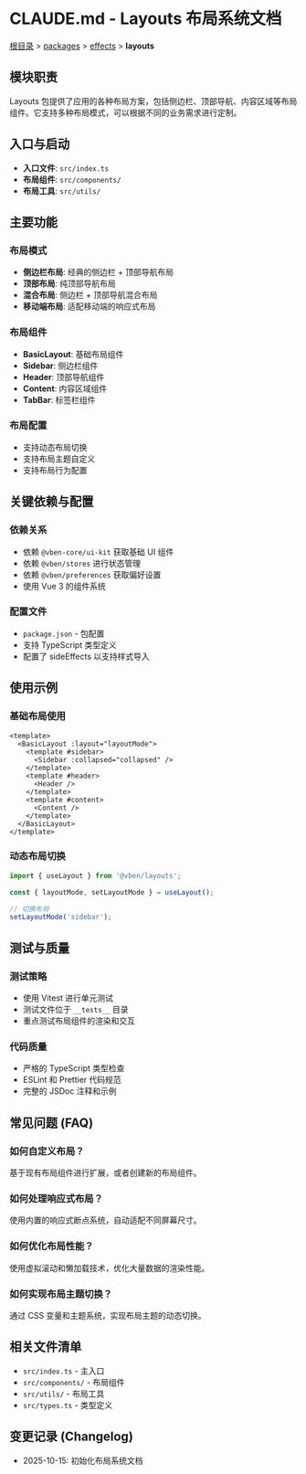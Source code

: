 # CLAUDE.md - Layouts 布局系统文档

[根目录](../../../../CLAUDE.md) > [packages](../../../) > [effects](../../) > **layouts**

## 模块职责

Layouts 包提供了应用的各种布局方案，包括侧边栏、顶部导航、内容区域等布局组件。它支持多种布局模式，可以根据不同的业务需求进行定制。

## 入口与启动

- **入口文件**: `src/index.ts`
- **布局组件**: `src/components/`
- **布局工具**: `src/utils/`

## 主要功能

### 布局模式

- **侧边栏布局**: 经典的侧边栏 + 顶部导航布局
- **顶部布局**: 纯顶部导航布局
- **混合布局**: 侧边栏 + 顶部导航混合布局
- **移动端布局**: 适配移动端的响应式布局

### 布局组件

- **BasicLayout**: 基础布局组件
- **Sidebar**: 侧边栏组件
- **Header**: 顶部导航组件
- **Content**: 内容区域组件
- **TabBar**: 标签栏组件

### 布局配置

- 支持动态布局切换
- 支持布局主题自定义
- 支持布局行为配置

## 关键依赖与配置

### 依赖关系

- 依赖 `@vben-core/ui-kit` 获取基础 UI 组件
- 依赖 `@vben/stores` 进行状态管理
- 依赖 `@vben/preferences` 获取偏好设置
- 使用 Vue 3 的组件系统

### 配置文件

- `package.json` - 包配置
- 支持 TypeScript 类型定义
- 配置了 sideEffects 以支持样式导入

## 使用示例

### 基础布局使用

```vue
<template>
  <BasicLayout :layout="layoutMode">
    <template #sidebar>
      <Sidebar :collapsed="collapsed" />
    </template>
    <template #header>
      <Header />
    </template>
    <template #content>
      <Content />
    </template>
  </BasicLayout>
</template>
```

### 动态布局切换

```typescript
import { useLayout } from '@vben/layouts';

const { layoutMode, setLayoutMode } = useLayout();

// 切换布局
setLayoutMode('sidebar');
```

## 测试与质量

### 测试策略

- 使用 Vitest 进行单元测试
- 测试文件位于 `__tests__` 目录
- 重点测试布局组件的渲染和交互

### 代码质量

- 严格的 TypeScript 类型检查
- ESLint 和 Prettier 代码规范
- 完整的 JSDoc 注释和示例

## 常见问题 (FAQ)

### 如何自定义布局？

基于现有布局组件进行扩展，或者创建新的布局组件。

### 如何处理响应式布局？

使用内置的响应式断点系统，自动适配不同屏幕尺寸。

### 如何优化布局性能？

使用虚拟滚动和懒加载技术，优化大量数据的渲染性能。

### 如何实现布局主题切换？

通过 CSS 变量和主题系统，实现布局主题的动态切换。

## 相关文件清单

- `src/index.ts` - 主入口
- `src/components/` - 布局组件
- `src/utils/` - 布局工具
- `src/types.ts` - 类型定义

## 变更记录 (Changelog)

- 2025-10-15: 初始化布局系统文档
